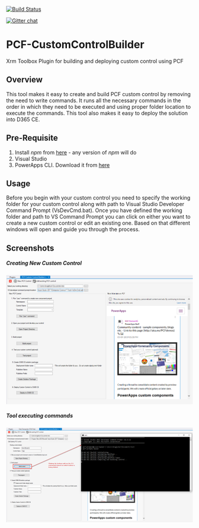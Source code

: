 [![Build Status](https://dev.azure.com/danishnaglekar/GitHub-CI/_apis/build/status/Danz-maveRICK.PCF-CustomControlBuilder?branchName=master)](https://dev.azure.com/danishnaglekar/GitHub-CI/_build/latest?definitionId=1&branchName=master)

[![Gitter chat](https://badges.gitter.im/gitterHQ/gitter.png)](https://gitter.im/PCF-CustomControlBuilder/community)

# PCF-CustomControlBuilder
Xrm Toolbox Plugin for building and deploying custom control using PCF

## Overview
This tool makes it easy to create and build PCF custom control by removing the need to write commands. 
It runs all the necessary commands in the order in which they need to be executed and using proper folder location to execute the commands. 
This tool also makes it easy to deploy the solution into D365 CE.

## Pre-Requisite
1. Install _npm_ from [here](https://nodejs.org/en/) - any version of _npm_ will do
2. Visual Studio
3. PowerApps CLI. Download it from [here](https://aka.ms/PowerAppsCLI)

## Usage
Before you begin with your custom control you need to specify the working folder for your custom control along with path to Visual Studio Developer Command Prompt (VsDevCmd.bat).
Once you have defined the working folder and path to VS Command Prompt you can click on either you want to create a new custom control or edit an existing one. 
Based on that different windows will open and guide you through the process.

## Screenshots

##### Creating New Custom Control
![Control Home](docs/Control-Home.png)

##### Tool executing commands
![Control Running C L I](docs/Control-RunningCLI.png)
